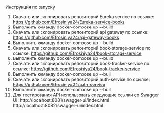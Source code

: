 Инструкция по запуску
1. Скачать или склонировать репозиторий Eureka service по ссылке:
    https://github.com/Efrosiniya24/Eureka-service-books
2. Выполнить команду
   docker-compose up --build
3. Скачать или склонировать репозиторий api gateway по ссылке:
   https://github.com/Efrosiniya24/api-gateway-books
4. Выполнить команду
   docker-compose up --build
5. Скачать или склонировать репозиторий book-storage-service по ссылке:
   https://github.com/Efrosiniya24/book-storage-service
6. Выполнить команду
   docker-compose up --build
7. Скачать или склонировать репозиторий book-tracker-service по ссылке:
   https://github.com/Efrosiniya24/book-tracker-service
8. Выполнить команду
   docker-compose up --buil
9. Скачать или склонировать репозиторий auth-service по ссылке:
   https://github.com/Efrosiniya24/auth-service
10. Выполнить команду
    docker-compose up --buil
11. Для тестирования API использовать следующие ссылки со Swagger UI:
    http://localhost:8081/swagger-ui/index.html
    http://localhost:8082/swagger-ui/index.html
